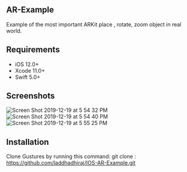 ## AR-Example
Example of the most important ARKit place , rotate, zoom object in real world.

## Requirements
- iOS 12.0+
- Xcode 11.0+
- Swift 5.0+

## Screenshots
![Screen Shot 2019-12-19 at 5 54 32 PM](https://user-images.githubusercontent.com/42886349/71173615-34cdfc00-2289-11ea-88b3-fe8f01a1302c.png)
![Screen Shot 2019-12-19 at 5 54 40 PM](https://user-images.githubusercontent.com/42886349/71173616-35669280-2289-11ea-90d9-0d07e3334291.png)
![Screen Shot 2019-12-19 at 5 55 25 PM](https://user-images.githubusercontent.com/42886349/71173617-35669280-2289-11ea-876c-8750a07647e2.png)

## Installation

Clone Gustures by running this command:
git clone : https://github.com/laddhadhiraj/IOS-AR-Example.git

